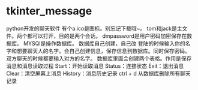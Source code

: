 # tkinter_message
python开发的聊天软件
有个a.ico是图标。别忘记下载哦~。
tom和jack是主文件。两个都可以打开，目的是两个会话。
dmpassword是用户密码加密保存在数据库。
MYSQl是操作数据库。
数据库自己创建，自己改
登陆的时候输入你的名字和想要聊天人的名字。会自己创建信息，保存信息到数据库。同时保存密码。
双方聊天的时候都要输入对方的名字。
数据库里面会创建两个表格。作用是保存消息和消息读取过程
Start：开始读取消息
Status：连接状态
Exit：退出消息
Clear：清空屏幕上消息
History：消息历史记录
ctrl + d 从数据库删除所有聊天记录
